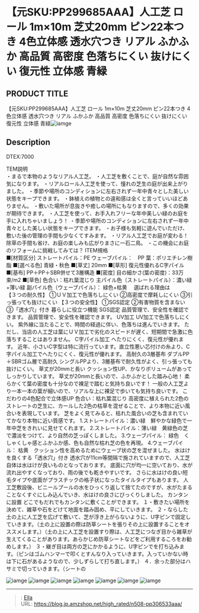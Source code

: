 # 【元SKU:PP299685AAA】人工芝 ロール 1m×10m 芝丈20mm ピン22本つき 4色立体感 透水穴つき リアル ふかふか 高品質 高密度 色落ちにくい 抜けにくい 復元性 立体感 青緑


## PRODUCT TITLE 

【元SKU:PP299685AAA】人工芝 ロール 1m×10m 芝丈20mm ピン22本つき 4色立体感 透水穴つき リアル ふかふか 高品質 高密度 色落ちにくい 抜けにくい 復元性 立体感 青緑![iamge](https://b2bfiles1.gigab2b.cn/image/wkseller/304/人工芝/20200816_d5d7083df514bd3b90217df7bd6b0de4.jpg)

## Description

﻿DTEX:7000

TEM説明	
・まるで本物のようなリアル人工芝。
・人工芝を敷くことで、庭が自然な雰囲気になります。
・リアルロール人工芝を使って、憧れの芝生の庭が出来上がりました。
・季節や場所のコンディションに左右されず一年中青々とした美しい状態をキープできます。
・鉢植えの植物との違和感は全くと言っていいほどありません。
・敷いた場所が息抜きや癒しの場所にもなりますので、多くの効果が期待できます。
・人工芝を使って、お手入れフリーな年中美しい緑のお庭を手に入れちゃいましょう！
・季節や場所のコンディションに左右されず一年中青々とした美しい状態をキープできます。
・お子様も気軽に遊んでいただけ、敷いた後の管理の手間も少なくてすみます。
・リアル人工芝でお庭が変わる！除草の手間も省け、お庭の楽しみも広がりまさに一石二鳥。
・この機会にお庭のリフォームに挑戦してみては？
ITEM規格		
■[材質区分]	ストレートパイル：PE
ウェーブパイル：　PP
葉：ポリエチレン樹脂
■[選べる色]	青緑・秋色
■[草丈]	20mm
■[草形]	復元性優れるC字パイル
■[基布]	PP＋PP＋SBR併せて3層構造
■[密度]	目の細かさ(葉の密度)：33万束/m2
■[草色]	色合い：枯れ葉混じり
主パイル色（ストレートパイル）：濃い緑&#43;薄い緑
副パイル色（ウェーブパイル）： 緑色&#43;枯黄　
選ばれる理由は		
【３つの耐久性】	①ＵＶ加工で色落ちしにくい
②高密度で摩耗しにくい
③引っ張っても抜けにくい
【３つの安全性】	①SGS認定
②有害物質を含まない
③「透水穴」付き
暮らしに役立つ機能	SGS認定
品質管理で、安全性を確認できます。
品質管理で、安全性を確認できます。
UV加工
UV加工で色落ちしにくい。
紫外線に当たることで、時間の経過に伴い、色落ちは進んでいきます。
ただし、当店の人工芝は葉にＵＶ加工で劣化のスピードが遅く、短期間で急激に色落ちすることはありません。
C字パイル加工
へたりにくく、復元性が優れます。
近年、小さいC字型は特に流行っています。直立性悪い芯付けの糸より、C字パイル加工でへたりにくく、復元性が優れます。
高耐久の3層基布
ダブルPP＋SBRゴム層で高耐久
シングルPPより、3層基布で耐久性がよく、引っ張っても抜けにくい。
草丈が20mmと長い
クッション性UP、かなりボリュームがあってしっかりしています。
草丈が20mmと長いので、ふかふかとした踏み心地！
柔らかくて葉の密度も十分なので裸足で踏むと気持ち良いです！
一般の人工芝より一本一本の葉が細いので、リアルな上に裸足で歩いても気持ち良いです。
こだわりの4色配合で立体感UP
色合い：枯れ葉混じり
高密度に植えられた2色のストレートの芝生に、カールした2色の枯草を混ぜることで、より本物に近い風合いを表現しています。
芝をよく見てみると、枯れた風合いの芝も含まれていてかなり本物に近い質感です。
1.ストレートパイル：濃い緑　鮮やかな緑色で一年中芝をきれいに見せてくれます。
2.ストレートパイル：薄い緑　黄緑色の芝で濃淡をつけて、より自然の芝っぽくしました。
3.ウェーブパイル： 緑色　くしゃくしゃ感とふかふか感、色も自然な枯れ芝の色を再現。
4.ウェーブパイル： 枯黄　クッション性を高めるためにウェーブ状の芝を混ぜました。
水はけを良くする「透水穴」付き
透水穴が11cm等間隔で施されていますので、人工芝自体は水はけが良いものとなっております。
底面に穴が均一に空いており、水が流れ出やすくなっており、雨の後でも乾きやすいです。
さらに水はけの良い短毛タイプや底面がプラスチックの格子状になったタイルタイプもあります。
人工芝敷設後、ビニールプールの水をひっくり返して捨てたのですが、水がたまることなくすぐにしみ込んでいき、水はけの良さにびっくりしました。
カンタンに設置
どこでもだれでもカンタンに敷くことができます。
１・敷きたい場所を決めて、雑草や石をどけて地面を踏み固め、平にしていきます。
２・ならした土の上に人工芝を広げて敷いて、芝が浮き上がらないように、U字ピンで固定していきます。（土の上に設置の際は防草シートを張りその上に設置することをオススメします。）（土の上に人工芝を設置すり際は、人工芝につなぎ目から雑草が生えてくることがあります。あらかじめ防草シートなどをご利用するころをお勧めします。）
３・継ぎ目は両方の芝にかかるように、U字ピンでを打ち込みます。（ピンはゴムハンマーで叩くとすんなり入っていきます。入っていかない時は下に石があるようなので、少しずらして打ち直します。）
４．余った部分はハサミで切っていきます。（シートの









![iamge](https://b2bfiles1.gigab2b.cn/image/wkseller/304/人工芝/20200816_02d9c238674f61de21ba5a4a29bf134b.JPG)
![iamge](https://b2bfiles1.gigab2b.cn/image/wkseller/304/人工芝/20200816_0fe90c34a4ac63430cc55a5d083805ec.jpg)
![iamge](https://b2bfiles1.gigab2b.cn/image/wkseller/304/人工芝/20200816_16b1900c9415da2bd661801f2224f299.jpg)
![iamge](https://b2bfiles1.gigab2b.cn/image/wkseller/304/人工芝/20200816_1eac20e72ac7fd9bae58820d5b22a376.JPG)
![iamge](https://b2bfiles1.gigab2b.cn/image/wkseller/304/人工芝/20200816_1f8a7520cbfd58cbc525163ebdd066a3.jpg)
![iamge](https://b2bfiles1.gigab2b.cn/image/wkseller/304/人工芝/20200816_3637ce4cdadff6598183b44d79e4d019.jpg)
![iamge](https://b2bfiles1.gigab2b.cn/image/wkseller/304/人工芝/20200816_3ca47f79cc2b60b30e8ce77ab513c594.jpg)


---

> : [Ella](https://blog.jp.amzshop.net/)  
> URL: https://blog.jp.amzshop.net/high_rated/n508-pp306533aaa/  

